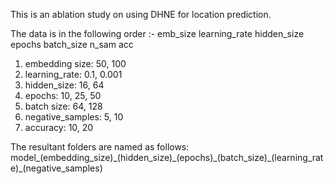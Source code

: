 This is an ablation study on using DHNE for location prediction.

The data is in the following order :- emb_size learning_rate hidden_size epochs batch_size n_sam acc
1. embedding size: 50, 100
2. learning_rate: 0.1, 0.001
2. hidden_size: 16, 64 
3. epochs: 10, 25, 50 
4. batch size: 64, 128
5. negative_samples: 5, 10
6. accuracy: 10, 20

The resultant folders are named as follows:
model_(embedding_size)\_(hidden_size)\_(epochs)\_(batch_size)\_(learning_rate)\_(negative_samples)
